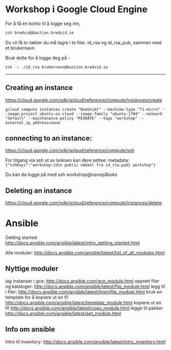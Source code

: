 # Workshop i Google Cloud Engine

For å få en konto til å logge seg inn, 
```bash
ssh bredvid@bastion.bredvid.io
```

Du vil få to nøkler du må lagre i to filer. id_rsa og id_rsa_pub, sammen med et brukernavn

Bruk dette for å logge deg på -

```bash
ssh -i ./id_rsa brukernavn@bastion.bredvid.io
```

---

## Creating an instance
https://cloud.google.com/sdk/gcloud/reference/compute/instances/create


```
gcloud compute instances create "NoeUnikt" --machine-type "f1-micro" --image-project ubuntu-os-cloud --image-family "ubuntu-1704" --network "default" --maintenance-policy "MIGRATE" --tags "workshop" --external_ip_address=none
```

## connecting to an instance: 

https://cloud.google.com/sdk/gcloud/reference/compute/ssh


For tilgang via ssh ut av boksen kan dere settee: 
metadata: `{"sshKeys":"workshop:{din public nøkkel fra id_rsa.pub} workshop"}`

Du kan da logge på med ssh workshop@navnpåboks


## Deleting an instance
https://cloud.google.com/sdk/gcloud/reference/compute/instances/delete



# Ansible 
Getting started: 
http://docs.ansible.com/ansible/latest/intro_getting_started.html

Alle moduler:
http://docs.ansible.com/ansible/latest/list_of_all_modules.html

## Nyttige moduler
lag instanser i gce: http://docs.ansible.com/gce_module.html
opprett filer og kataloger: http://docs.ansible.com/ansible/latest/file_module.html
legg til i filer: http://docs.ansible.com/ansible/latest/lineinfile_module.html
bruk en template for å kopiere ut en fil http://docs.ansible.com/ansible/latest/template_module.html
kopiere ut en fil http://docs.ansible.com/ansible/latest/copy_module.html
legge til pakker  http://docs.ansible.com/ansible/latest/apt_module.html

## Info om ansible

Intro til inventory: http://docs.ansible.com/ansible/latest/intro_inventory.html


